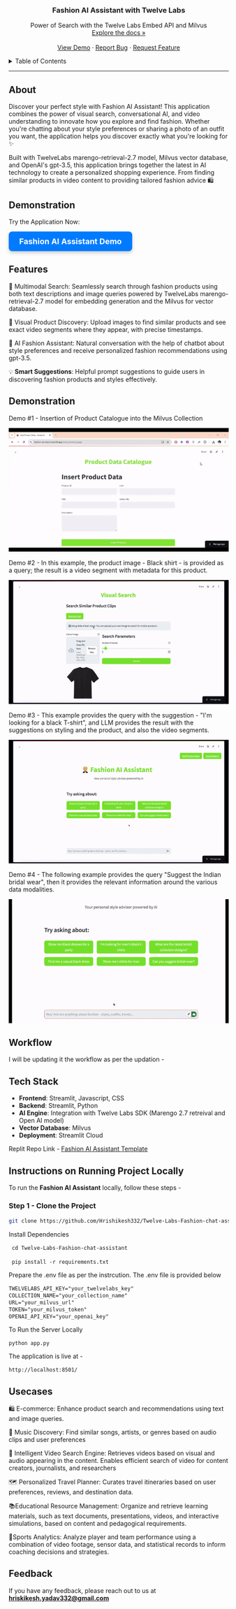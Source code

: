 <br />
<div align="center">
  <h3 align="center">Fashion AI Assistant with Twelve Labs</h3>
  <p align="center">
    Power of Search with the Twelve Labs Embed API and Milvus
    <br />
    <a href="https://github.com/Hrishikesh332/Twelve-Labs-Fashion-chat-assistant">Explore the docs »</a>
    <br />
    <br />
    <a href="https://fashion-chat-twelvelabs.streamlit.app/">View Demo</a> ·
    <a href="https://github.com/Hrishikesh332/Twelve-Labs-Fashion-chat-assistant/issues">Report Bug</a> ·
    <a href="https://github.com/Hrishikesh332/Twelve-Labs-Fashion-chat-assistant/issues">Request Feature</a>
  </p>
</div>

<details>
  <summary>Table of Contents</summary>
  <ol>
    <li><a href="#about">About</a></li>
    <li><a href="#features">Features</a></li>
    <li><a href="#demonstration">Demonstration</a></li>
    <li><a href="#workflow">Workflow</a></li>
    <li><a href="#tech-stack">Tech Stack</a></li>
    <li><a href="#instructions-on-running-project-locally">Instructions on Running Project Locally</a></li>
    <li><a href="#usecases">Usecase</a></li>
    <li><a href="#feedback">Feedback</a></li>
  </ol>
</details>

------

## About

Discover your perfect style with Fashion AI Assistant! This application combines the power of visual search, conversational AI, and video understanding to innovate how you explore and find fashion. Whether you're chatting about your style preferences or sharing a photo of an outfit you want, the application helps you discover exactly what you're looking for ✨

Built with TwelveLabs marengo-retrieval-2.7 model, Milvus vector database, and OpenAI's gpt-3.5, this application brings together the latest in AI technology to create a personalized shopping experience. From finding similar products in video content to providing tailored fashion advice 🛍️

## Demonstration

Try the Application Now:

<a href="https://fashion-ai-chat.streamlit.app" target="_blank" style="
    display: inline-block;
    padding: 12px 24px;
    font-size: 18px;
    font-weight: bold;
    color: #ffffff;
    background-color: #007bff;
    border: none;
    border-radius: 8px;
    text-align: center;
    text-decoration: none;
    box-shadow: 0 4px 8px rgba(0,0,0,0.2);
    transition: background-color 0.3s, box-shadow 0.3s;
">
    Fashion AI Assistant Demo
</a>



## Features

🤖 Multimodal Search: Seamlessly search through fashion products using both text descriptions and image queries powered by TwelveLabs marengo-retrieval-2.7 model for embedding generation and the Milvus for vector database.

🎯 Visual Product Discovery: Upload images to find similar products and see exact video segments where they appear, with precise timestamps.

💬 AI Fashion Assistant: Natural conversation with the help of chatbot about style preferences and receive personalized fashion recommendations using gpt-3.5.

💡 **Smart Suggestions**: Helpful prompt suggestions to guide users in discovering fashion products and styles effectively.


## Demonstration

Demo #1 - Insertion of Product Catalogue into the Milvus Collection

![](https://github.com/Hrishikesh332/Twelve-Labs-Fashion-chat-assistant/blob/main/src/demo_fashion_insertion.gif)


Demo #2 - In this example, the product image - Black shirt - is provided as a query; the result is a video segment with metadata for this product.

![](https://github.com/Hrishikesh332/Twelve-Labs-Fashion-chat-assistant/blob/main/src/demo_visual_search.gif)


Demo #3 - This example provides the query with the suggestion - "I'm looking for a black T-shirt", and LLM provides the result with the suggestions on styling and the product, and also the video segments.

![](https://github.com/Hrishikesh332/Twelve-Labs-Fashion-chat-assistant/blob/main/src/demo_rag_1.gif)

Demo #4 - The following example provides the query "Suggest the Indian bridal wear", then it provides the relevant information around the various data modalities.

![](https://github.com/Hrishikesh332/Twelve-Labs-Fashion-chat-assistant/blob/main/src/demo_rag_2.gif)

## Workflow

I will be updating it the workflow as per the updation -


## Tech Stack

- **Frontend**: Streamlit, Javascript, CSS
- **Backend**: Streamlit, Python
- **AI Engine**: Integration with Twelve Labs SDK (Marengo 2.7 retreival and Open AI model)
- **Vector Database**: Milvus
- **Deployment**: Streamlit Cloud

Replit Repo Link - [Fashion AI Assistant Template](https://replit.com/@twelvelabs/Twelve-Labs-Fashion-chat-assistant?v=1)

## Instructions on Running Project Locally

To run the **Fashion AI Assistant** locally, follow these steps -

### Step 1 - Clone the Project

```bash
git clone https://github.com/Hrishikesh332/Twelve-Labs-Fashion-chat-assistant.git
```

Install Dependencies

```
 cd Twelve-Labs-Fashion-chat-assistant
 
 pip install -r requirements.txt
```

Prepare the .env file as per the instrcution. The .env file is provided below

```
TWELVELABS_API_KEY="your_twelvelabs_key"
COLLECTION_NAME="your_collection_name"
URL="your_milvus_url"
TOKEN="your_milvus_token"
OPENAI_API_KEY="your_openai_key"
```

To Run the Server Locally

```
python app.py
```

The application is live at -

```
http://localhost:8501/
```

## Usecases


🛍️ E-commerce: Enhance product search and recommendations using text and image queries.

🎵 Music Discovery: Find similar songs, artists, or genres based on audio clips and user preferences

🎥 Intelligent Video Search Engine: Retrieves videos based on visual and audio appearing in the content. Enables efficient search of video for content creators, journalists, and researchers

🗺️ Personalized Travel Planner: Curates travel itineraries based on user preferences, reviews, and destination data.

📚Educational Resource Management: Organize and retrieve learning materials, such as text documents, presentations, videos, and interactive simulations, based on content and pedagogical requirements.

🏀Sports Analytics: Analyze player and team performance using a combination of video footage, sensor data, and statistical records to inform coaching decisions and strategies.


## Feedback

If you have any feedback, please reach out to us at **hriskikesh.yadav332@gmail.com**

